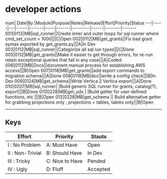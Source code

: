 # developer actions



num| Date|By |Module|Purpose|Notes|Release|Effort|Priority|Status
---|-----|---|------|-------|-----|-------|---------|------|--------|-------
001|0112|MB|sql_runner||Create inner and outer loops for sql runner where cmd_set_count > 1000|||C|Open
002|0112|MB|get_grants||Fix bad grant syntax exported by get_grants.py|||A|In Dev
003|0112|MB|sql_runner||Categorize all sql run types|||C|Done
005|0112|MB|get_grants||Make it easier to get through errors, for re-run retain exceptional queries that fail in any case|||A|Coded
006|0112|MB|Docs||document manual process for establishing AWS access|||B|Open
007|0118|MB|get_grants||add export commands to migration schema|||A|Done
008|0118|MB|doc||write a config check|||B|In Dev
009|0124|MB|get_schema||Write Vertica 2 Vertica export|||A|Done
010|0207|MB|sql_runner| |Build generic SQL runner for grants, catalog(?), export|||B|Done
011|0228|MB|get_udx | |Build getter for user defined functions, etc |||B|Open
012|0228|MB|get_schema || Build alternative getter for grabbing projections only , projections + tables, tables only|||B|Open


---
## Keys

Effort| Priority|Stauts
------|---------|------
I : No Problem|A: Must Have| Open
II : Non-Trivial|B: Should Have| In Dev
III : Tricky|C: Nice to Have|Pended
IV :  Ugly|D: Fluff| Accepted
